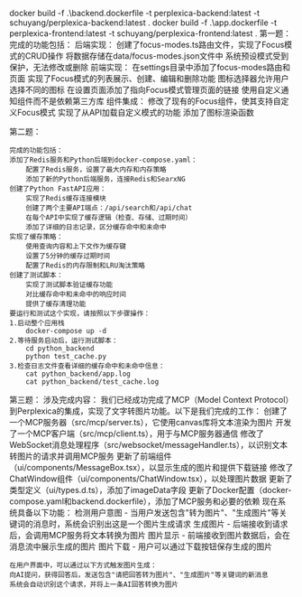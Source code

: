 docker build -f .\backend.dockerfile -t perplexica-backend:latest -t schuyang/perplexica-backend:latest .
docker build -f .\app.dockerfile -t perplexica-frontend:latest -t schuyang/perplexica-frontend:latest .
第一题：
    完成的功能包括：
    后端实现：
        创建了focus-modes.ts路由文件，实现了Focus模式的CRUD操作
        将数据存储在data/focus-modes.json文件中
        系统预设模式受到保护，无法修改或删除
    前端实现：
        在settings目录中添加了focus-modes路由和页面
        实现了Focus模式的列表展示、创建、编辑和删除功能
        图标选择器允许用户选择不同的图标
        在设置页面添加了指向Focus模式管理页面的链接
        使用自定义通知组件而不是依赖第三方库
        组件集成：
        修改了现有的Focus组件，使其支持自定义Focus模式
        实现了从API加载自定义模式的功能
        添加了图标渲染函数


第二题：

    完成的功能包括：
    添加了Redis服务和Python后端到docker-compose.yaml：
        配置了Redis服务，设置了最大内存和内存策略
        添加了新的Python后端服务，连接Redis和SearxNG
    创建了Python FastAPI应用：
        实现了Redis缓存连接模块
        创建了两个主要API端点：/api/search和/api/chat
        在每个API中实现了缓存逻辑（检查、存储、过期时间）
        添加了详细的日志记录，区分缓存命中和未命中
    实现了缓存策略：
        使用查询内容和上下文作为缓存键
        设置了5分钟的缓存过期时间
        配置了Redis的内存限制和LRU淘汰策略
    创建了测试脚本：
        实现了测试脚本验证缓存功能
        对比缓存命中和未命中的响应时间
        提供了缓存清理功能
    要运行和测试这个实现，请按照以下步骤操作：
    1.启动整个应用栈
        docker-compose up -d
    2.等待服务启动后，运行测试脚本：
        cd python_backend
        python test_cache.py
    3.检查日志文件查看详细的缓存命中和未命中信息：
        cat python_backend/app.log
        cat python_backend/test_cache.log


第三题：
涉及完成内容：
    我们已经成功完成了MCP（Model Context Protocol）到Perplexica的集成，实现了文字转图片功能。以下是我们完成的工作：
    创建了一个MCP服务器（src/mcp/server.ts），它使用canvas库将文本渲染为图片
    开发了一个MCP客户端（src/mcp/client.ts），用于与MCP服务器通信
    修改了WebSocket消息处理程序（src/websocket/messageHandler.ts），以识别文本转图片的请求并调用MCP服务
    更新了前端组件（ui/components/MessageBox.tsx），以显示生成的图片和提供下载链接
    修改了ChatWindow组件（ui/components/ChatWindow.tsx），以处理图片数据
    更新了类型定义（ui/types.d.ts），添加了imageData字段
    更新了Docker配置（docker-compose.yaml和backend.dockerfile），添加了MCP服务和必要的依赖
    现在系统具备以下功能：
    检测用户意图 - 当用户发送包含"转为图片"、"生成图片"等关键词的消息时，系统会识别出这是一个图片生成请求
    生成图片 - 后端接收到请求后，会调用MCP服务将文本转换为图片
    图片显示 - 前端接收到图片数据后，会在消息流中展示生成的图片
    图片下载 - 用户可以通过下载按钮保存生成的图片

    在用户界面中，可以通过以下方式触发图片生成：
    向AI提问，获得回答后，发送包含"请把回答转为图片"、"生成图片"等关键词的新消息
    系统会自动识别这个请求，并将上一条AI回答转换为图片